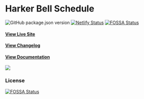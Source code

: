 # Harker Bell Schedule
![GitHub package.json version](https://img.shields.io/github/package-json/v/BowenYin/harker-bell.svg)
[![Netlify Status](https://api.netlify.com/api/v1/badges/af49fbbb-c506-4bc7-a158-ab0ae4e922bf/deploy-status)](https://app.netlify.com/sites/harker-bell/deploys)
[![FOSSA Status](https://app.fossa.io/api/projects/git%2Bgithub.com%2FBowenYin%2Fharker-bell.svg?type=small)](https://app.fossa.io/projects/git%2Bgithub.com%2FBowenYin%2Fharker-bell?ref=badge_shield)

#### [View Live Site](https://bell.harker.org)
#### [View Changelog](https://github.com/BowenYin/harker-bell/releases)
#### [View Documentation](https://bell.harker.org/docs)

<a href="https://www.netlify.com">
  <img src="https://www.netlify.com/img/global/badges/netlify-light.svg"/>
</a>

### License
[![FOSSA Status](https://app.fossa.io/api/projects/git%2Bgithub.com%2FBowenYin%2Fharker-bell.svg?type=large)](https://app.fossa.io/projects/git%2Bgithub.com%2FBowenYin%2Fharker-bell?ref=badge_large)
